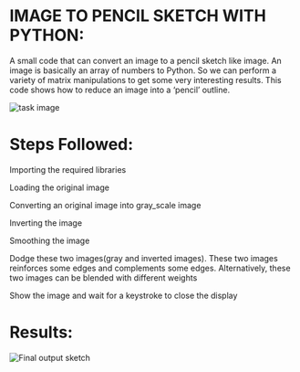# IMAGE TO PENCIL SKETCH WITH PYTHON:

A small code that can convert an image to a pencil sketch like image. An image is basically an array of numbers to Python. 
So we can perform a variety of matrix manipulations to get some very interesting results. This code shows how to reduce an image into a ‘pencil’ outline. 

![task image](https://user-images.githubusercontent.com/83866738/133800514-7af1f3f2-58ec-4f8d-a638-b3ce9413bda2.png)

# Steps Followed:

Importing the required libraries 

Loading the original image 

Converting an original image into gray_scale image 

Inverting the image 

Smoothing the image 

Dodge these two images(gray and inverted images). These two images reinforces some edges and complements some edges. Alternatively, these two images can be blended with different weights

Show the image and wait for a keystroke to close the display

# Results:
![Final output sketch](https://user-images.githubusercontent.com/83866738/133800566-ff1c9bf8-d82f-4f97-afc9-70a5616668f8.png)
